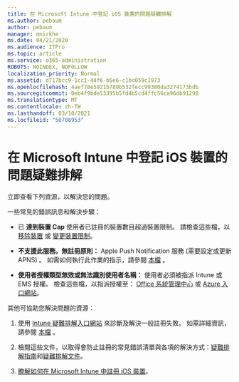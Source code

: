 ```yaml
---
title: 在 Microsoft Intune 中登記 iOS 裝置的問題疑難排解
ms.author: pebaum
author: pebaum
manager: mnirkhe
ms.date: 04/21/2020
ms.audience: ITPro
ms.topic: article
ms.service: o365-administration
ROBOTS: NOINDEX, NOFOLLOW
localization_priority: Normal
ms.assetid: d717bcc9-1cc1-44f6-b5e6-c1bc059c1973
ms.openlocfilehash: 4aef78e5921b789b532fecc99380da3274173bdb
ms.sourcegitcommit: 0eb4f9bde53395b5fd4b5cd4ffc56ca96db91298
ms.translationtype: MT
ms.contentlocale: zh-TW
ms.lasthandoff: 03/10/2021
ms.locfileid: "50708953"
---
```

# <a name="troubleshoot-issues-with-enrolling-ios-devices-in-microsoft-intune"></a>在 Microsoft Intune 中登記 iOS 裝置的問題疑難排解

立即查看下列資源，以解決您的問題。 
  
一些常見的錯誤訊息和解決步驟：
  
- 已 **達到裝置 Cap** 使用者已註冊的裝置數目超過裝置限制。 請檢查這些檔，以 [移除裝置](https://docs.microsoft.com/intune/devices-wipe) 或 [變更裝置限制](https://docs.microsoft.com/intune/enrollment-restrictions-set#set-device-limit-restrictions)。
    
- **不支援此服務。無註冊原則：** Apple Push Notification 服務 (需要設定或更新 APNS) 。 如需如何執行此作業的指示，請參閱 [本檔](https://docs.microsoft.com/intune/apple-mdm-push-certificate-get) 。 
    
- **使用者授權類型無效或無法識別使用者名稱：** 使用者必須被指派 Intune 或 EMS 授權。 檢查這些檔，以指派授權至： [Office 系統管理中心](https://docs.microsoft.com/intune/licenses-assign) 或 [Azure 入口網站](https://docs.microsoft.com/azure/active-directory/license-users-groups)。
    
其他可協助您解決問題的資源：
  
1. 使用 [Intune 疑難排解入口網站](https://devicemanagement.microsoft.com/#blade/Microsoft_Intune_DeviceSettings/TroubleshootBlade) 來診斷及解決一般註冊失敗。 如需詳細資訊，請參閱 [本檔](https://docs.microsoft.com/intune/help-desk-operators) 。 
    
2. 檢閱這些文件，以取得會防止註冊的常見錯誤清單與各項的解決方式：[疑難排解指南](https://support.microsoft.com/help/4039809/troubleshooting-ios-device-enrollment-in-intune)和[疑難排解文件](https://docs.microsoft.com/troubleshoot/mem/intune/troubleshoot-device-enrollment-in-intune)。
    
3. [瞭解如何在 Microsoft Intune 中註冊 iOS 裝置](https://docs.microsoft.com/intune/ios-enroll)。
    

